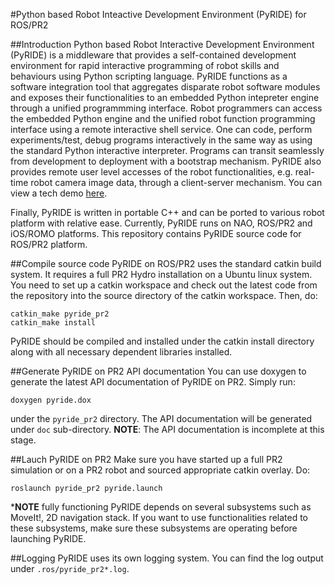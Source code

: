 #Python based Robot Inteactive Development Environment (PyRIDE) for ROS/PR2

##Introduction
Python based Robot Interactive Development Environment (PyRIDE) is a middleware that provides
a self-contained development environment for rapid interactive programming of robot skills 
and behaviours using Python scripting language. PyRIDE functions as a software integration 
tool that aggregates disparate robot software modules and exposes their functionalities to an
embedded Python intepreter engine through a unified programmming interface. Robot programmers
can access the embedded Python engine and the unified robot function programming interface
using a remote interactive shell service. One can code, perform experiments/test, debug 
programs interactively in the same way as using the standard Python interactive interpreter.
Programs can transit seamlessly from development to deployment with a bootstrap mechanism.
PyRIDE also provides remote user level accesses of the robot functionalities, e.g. real-time
robot camera image data, through a client-server mechanism. You can view a tech demo 
[here](https://www.youtube.com/watch?v=0DTB62lm8z4).

Finally, PyRIDE is written in portable C++ and can be ported to various robot platform with 
relative ease. Currently, PyRIDE runs on NAO, ROS/PR2 and iOS/ROMO platforms. This repository 
contains PyRIDE source code for ROS/PR2 platform.

##Compile source code
PyRIDE on ROS/PR2 uses the standard catkin build system. It requires a full PR2 Hydro 
installation on a Ubuntu linux system. You need to set up a catkin workspace and check out
the latest code from the repository into the source directory of the catkin workspace. Then,
 do:

```
catkin_make pyride_pr2
catkin_make install
```

PyRIDE should be compiled and installed under the catkin install directory along with
all necessary dependent libraries installed.

##Generate PyRIDE on PR2 API documentation
You can use doxygen to generate the latest API documentation of PyRIDE on PR2. Simply run:

```
doxygen pyride.dox
```
under the `pyride_pr2` directory. The API documentation will be generated under `doc` 
sub-directory. **NOTE**: The API documentation is incomplete at this stage.

##Lauch PyRIDE on PR2
Make sure you have started up a full PR2 simulation or on a PR2 robot and sourced appropriate
catkin overlay. Do:

```
roslaunch pyride_pr2 pyride.launch
```

***NOTE** fully functioning PyRIDE depends on several subsystems such as MoveIt!, 2D navigation
stack. If you want to use functionalities related to these subsystems, make sure these 
subsystems are operating before launching PyRIDE.

##Logging
PyRIDE uses its own logging system. You can find the log output under ```.ros/pyride_pr2*.log```.




